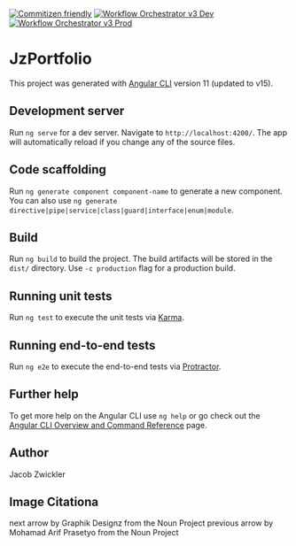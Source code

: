 [![Commitizen friendly](https://img.shields.io/badge/commitizen-friendly-brightgreen.svg)](http://commitizen.github.io/cz-cli/)
[![Workflow Orchestrator v3 Dev](https://github.com/Zwiqler94/jz-portfolio/actions/workflows/main-workflow-v3.yml/badge.svg?event=pull_request_target)](https://github.com/Zwiqler94/jz-portfolio/actions/workflows/main-workflow-v3.yml)
[![Workflow Orchestrator v3 Prod](https://github.com/Zwiqler94/jz-portfolio/actions/workflows/main-workflow-v3.yml/badge.svg?branch=main&event=pull_request_target)](https://github.com/Zwiqler94/jz-portfolio/actions/workflows/main-workflow-v3.yml)

# JzPortfolio

This project was generated with [Angular CLI](https://github.com/angular/angular-cli) version 11 (updated to v15).

## Development server

Run `ng serve` for a dev server. Navigate to `http://localhost:4200/`. The app will automatically reload if you change any of the source files.

## Code scaffolding

Run `ng generate component component-name` to generate a new component. You can also use `ng generate directive|pipe|service|class|guard|interface|enum|module`.

## Build

Run `ng build` to build the project. The build artifacts will be stored in the `dist/` directory. Use `-c production` flag for a production build.

## Running unit tests

Run `ng test` to execute the unit tests via [Karma](https://karma-runner.github.io).

## Running end-to-end tests

Run `ng e2e` to execute the end-to-end tests via [Protractor](http://www.protractortest.org/).

## Further help

To get more help on the Angular CLI use `ng help` or go check out the [Angular CLI Overview and Command Reference](https://angular.io/cli) page.

## Author

Jacob Zwickler

## Image Citationa

next arrow by Graphik Designz from the Noun Project
previous arrow by Mohamad Arif Prasetyo from the Noun Project

